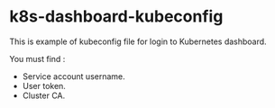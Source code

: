 # k8s-dashboard-kubeconfig

This is example of kubeconfig file for login to Kubernetes dashboard.

You must find : 
- Service account username.
- User token.
- Cluster CA.
